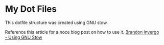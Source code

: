 
# My Dot Files

This dotfile structure was created using GNU stow.

Reference this article for a noce blog post on how to use it.
[Brandon Invergo - Using GNU
Stow](http://brandon.invergo.net/news/2012-05-26-using-gnu-stow-to-manage-your-dotfiles.html)

